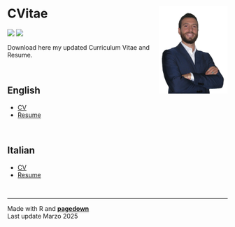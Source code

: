 
# CVitae <img src="pics/cvpic_new.png" align="right" height="200"/>

<!-- badges: start -->

![](https://img.shields.io/github/last-commit/marcozanotti/CVitae)
![](https://img.shields.io/badge/language-R-blue) <!-- badges: end -->

Download here my updated Curriculum Vitae and Resume.

 

## English

- [CV](https://marcozanotti.github.io/CVitae/cv_resume/cv_en.html)
- [Resume](https://marcozanotti.github.io/CVitae/cv_resume/resume_en.html)

   

## Italian

- [CV](https://marcozanotti.github.io/CVitae/cv_resume/cv_it.html)
- [Resume](https://marcozanotti.github.io/CVitae/cv_resume/resume_it.html)

   

------------------------------------------------------------------------

Made with R and [**pagedown**](https://github.com/rstudio/pagedown)  
Last update Marzo 2025
